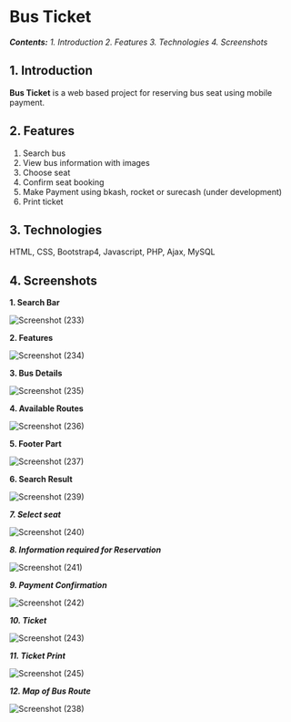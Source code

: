 # Bus Ticket

 _**Contents:** 1. Introduction  2. Features  3. Technologies 4. Screenshots_
 
 ## 1. Introduction
 **Bus Ticket** is a web based project for reserving bus seat using mobile payment.


## 2. Features

1.  Search bus 
2.  View bus information with images
3.  Choose seat
4.  Confirm seat booking
5. Make Payment using bkash, rocket or surecash (under development) 
6. Print ticket

## 3. Technologies


HTML, CSS, Bootstrap4, Javascript, PHP, Ajax, MySQL


## 4. Screenshots

**1. Search Bar**

![Screenshot (233)](https://user-images.githubusercontent.com/23233774/64102103-0affd080-cd91-11e9-8282-4250a3fdd01f.png)

**2. Features**

![Screenshot (234)](https://user-images.githubusercontent.com/23233774/64102157-279c0880-cd91-11e9-80a3-5e29f7b2778a.png)

**3. Bus Details**

![Screenshot (235)](https://user-images.githubusercontent.com/23233774/64102262-66ca5980-cd91-11e9-8f1b-33b9ab4385de.png)

**4. Available Routes**

![Screenshot (236)](https://user-images.githubusercontent.com/23233774/64102261-6631c300-cd91-11e9-91a1-225281b12d02.png)

**5. Footer Part**

![Screenshot (237)](https://user-images.githubusercontent.com/23233774/64102263-66ca5980-cd91-11e9-8733-f115f1e8341b.png)

**6. Search Result**

![Screenshot (239)](https://user-images.githubusercontent.com/23233774/64102468-e0fade00-cd91-11e9-9e01-38422d0e7fbe.png)

**_7. Select seat_**

![Screenshot (240)](https://user-images.githubusercontent.com/23233774/64102515-f8d26200-cd91-11e9-8e71-16ba3e1231d5.png)

_**8. Information required for Reservation**_

![Screenshot (241)](https://user-images.githubusercontent.com/23233774/64102514-f839cb80-cd91-11e9-8bf8-9eec33eed3a1.png)

_**9. Payment Confirmation**_

![Screenshot (242)](https://user-images.githubusercontent.com/23233774/64102893-b2c9ce00-cd92-11e9-9191-81bba84fa41f.png)

**_10. Ticket_**

![Screenshot (243)](https://user-images.githubusercontent.com/23233774/64102891-b2313780-cd92-11e9-99df-a35399fd7270.png)

_**11. Ticket Print**_

![Screenshot (245)](https://user-images.githubusercontent.com/23233774/64102889-b2313780-cd92-11e9-8ee1-68d670b1f27a.png)

_**12. Map of Bus Route**_

![Screenshot (238)](https://user-images.githubusercontent.com/23233774/64103135-4ef3d500-cd93-11e9-871c-07d5ac3e7f86.png)
